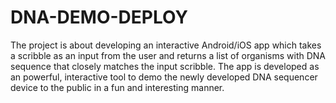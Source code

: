 # DNA-DEMO-DEPLOY
The project is about developing an interactive Android/iOS app which takes a scribble as an input from the user and returns a list of organisms with DNA sequence that closely matches the input scribble. The app is developed as an powerful, interactive tool to demo the newly developed DNA sequencer device to the public in a fun and interesting manner.
